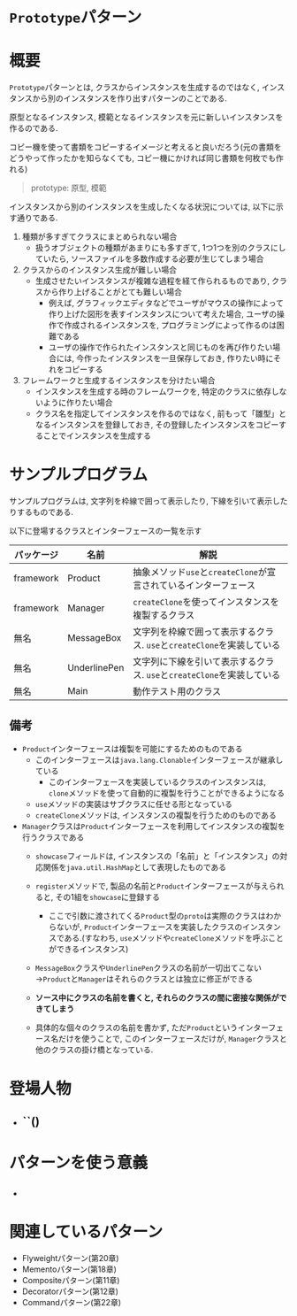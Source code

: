 # `Prototype`パターン
# 概要
`Prototype`パターンとは, クラスからインスタンスを生成するのではなく, インスタンスから別のインスタンスを作り出すパターンのことである.

原型となるインスタンス, 模範となるインスタンスを元に新しいインスタンスを作るのである.

コピー機を使って書類をコピーするイメージと考えると良いだろう(元の書類をどうやって作ったかを知らなくても, コピー機にかければ同じ書類を何枚でも作れる)

> prototype: 原型, 模範

インスタンスから別のインスタンスを生成したくなる状況については, 以下に示す通りである.
1. 種類が多すぎてクラスにまとめられない場合
    - 扱うオブジェクトの種類があまりにも多すぎて, 1つ1つを別のクラスにしていたら, ソースファイルを多数作成する必要が生じてしまう場合
1. クラスからのインスタンス生成が難しい場合
    - 生成させたいインスタンスが複雑な過程を経て作られるものであり, クラスから作り上げることがとても難しい場合
        - 例えば, グラフィックエディタなどでユーザがマウスの操作によって作り上げた図形を表すインスタンスについて考えた場合, ユーザの操作で作成されるインスタンスを, プログラミングによって作るのは困難である
        - ユーザの操作で作られたインスタンスと同じものを再び作りたい場合には, 今作ったインスタンスを一旦保存しておき, 作りたい時にそれをコピーする
1. フレームワークと生成するインスタンスを分けたい場合
    - インスタンスを生成する時のフレームワークを, 特定のクラスに依存しないように作りたい場合
    - クラス名を指定してインスタンスを作るのではなく, 前もって「雛型」となるインスタンスを登録しておき, その登録したインスタンスをコピーすることでインスタンスを生成する

# サンプルプログラム
サンプルプログラムは, 文字列を枠線で囲って表示したり, 下線を引いて表示したりするものである.

以下に登場するクラスとインターフェースの一覧を示す

| パッケージ | 名前 | 解説 |
| --- | --- | --- |
| framework | Product | 抽象メソッド`use`と`createClone`が宣言されているインターフェース |
| framework | Manager | `createClone`を使ってインスタンスを複製するクラス |
| 無名 | MessageBox | 文字列を枠線で囲って表示するクラス. `use`と`createClone`を実装している |
| 無名 | UnderlinePen | 文字列に下線を引いて表示するクラス. `use`と`createClone`を実装している |
| 無名 | Main | 動作テスト用のクラス |

## 備考
- `Product`インターフェースは複製を可能にするためのものである
    - このインターフェースは`java.lang.Clonable`インターフェースが継承している
        - このインターフェースを実装しているクラスのインスタンスは, `clone`メソッドを使って自動的に複製を行うことができるようになる
    - `use`メソッドの実装はサブクラスに任せる形となっている
    - `createClone`メソッドは, インスタンスの複製を行うためのものである
- `Manager`クラスは`Product`インターフェースを利用してインスタンスの複製を行うクラスである
    - `showcase`フィールドは, インスタンスの「名前」と「インスタンス」の対応関係を`java.util.HashMap`として表現したものである
    - `register`メソッドで, 製品の名前と`Product`インターフェースが与えられると, その1組を`showcase`に登録する
        - ここで引数に渡されてくる`Product`型の`proto`は実際のクラスはわからないが, `Product`インターフェースを実装したクラスのインスタンスである.(すなわち, `use`メソッドや`createClone`メソッドを呼ぶことができるインスタンス)
    - `MessageBox`クラスや`UnderlinePen`クラスの名前が一切出てこない→`Product`と`Manager`はそれらのクラスとは独立に修正ができる
    
    - **ソース中にクラスの名前を書くと, それらのクラスの間に密接な関係ができてしまう**
    - 具体的な個々のクラスの名前を書かず, ただ`Product`というインターフェース名だけを使うことで, このインターフェースだけが, `Manager`クラスと他のクラスの掛け橋となっている.

# 登場人物
- ``()
    - 

# パターンを使う意義
## 
- 

# 関連しているパターン
- Flyweightパターン(第20章)
- Mementoパターン(第18章)
- Compositeパターン(第11章)
- Decoratorパターン(第12章)
- Commandパターン(第22章)